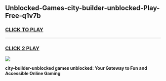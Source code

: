 
## Unblocked-Games-city-builder-unblocked-Play-Free-q1v7b
<h3>
<a href="https://premium76.site?title=city-builder-unblocked&ref=18A1">CLICK TO PLAY</a></h3>
<hr>

<h3>
<a href="https://premium76.site?title=city-builder-unblocked&ref=18A1">CLICK 2 PLAY</a>
  
</h3>

<a href="https://premium76.site?title=city-builder-unblocked&ref=18A1"><img src="https://clearcache.store/games.png"></a>


**city-builder-unblocked games unblocked: Your Gateway to Fun and Accessible Online Gaming**
